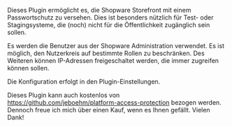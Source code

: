 Dieses Plugin ermöglicht es, die Shopware Storefront mit einem Passwortschutz zu versehen.
Dies ist besonders nützlich für Test- oder Stagingsysteme, die (noch) nicht für die Öffentlichkeit
zugänglich sein sollen.

Es werden die Benutzer aus der Shopware Administration verwendet. Es ist möglich, den Nutzerkreis
auf bestimmte Rollen zu beschränken. Des Weiteren können IP-Adressen freigeschaltet werden, die
immer zugreifen können sollen.

Die Konfiguration erfolgt in den Plugin-Einstellungen.

Dieses Plugin kann auch kostenlos von https://github.com/jeboehm/platform-access-protection bezogen
werden. Dennoch freue ich mich über einen Kauf, wenn es Ihnen gefällt. Vielen Dank!
